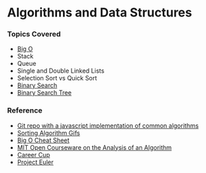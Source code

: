 # Algorithms and Data Structures

### Topics Covered

- [Big O](http://bigocheatsheet.com/)
- Stack
- Queue
- Single and Double Linked Lists
- Selection Sort vs Quick Sort
- [Binary Search](https://github.com/mgechev/javascript-algorithms/blob/master/src/searching/binarysearch/binarysearch.js)
- [Binary Search Tree](https://github.com/mgechev/javascript-algorithms/blob/master/src/data-structures/binary-search-tree.js)

### Reference
- [Git repo with a javascript implementation of common algorithms](https://github.com/mgechev/javascript-algorithms)
- [Sorting Algorithm Gifs](http://www.sorting-algorithms.com/)
- [Big O Cheat Sheet](http://bigocheatsheet.com/)
- [MIT Open Courseware on the Analysis of an Algorithm](https://www.youtube.com/playlist?list=PLB_QFf1fzn9OVZHWCwf6NkXpkI55LXsRk)
- [Career Cup](http://www.careercup.com/)
- [Project Euler](https://projecteuler.net/)
